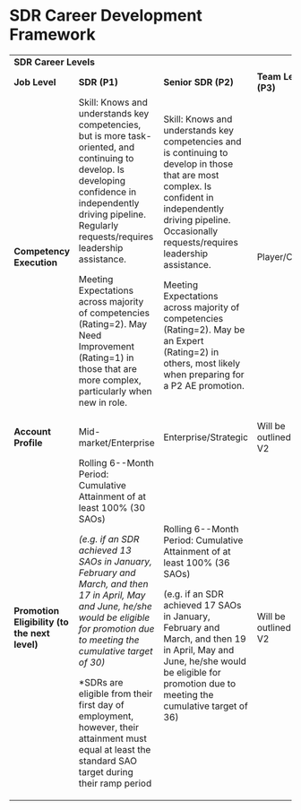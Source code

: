 # SDR Career Development Framework


<table>
  <tr>
   <td colspan="4" ><strong>SDR Career Levels</strong>
   </td>
  </tr>
  <tr>
   <td><strong>Job Level</strong>
   </td>
   <td><strong>SDR (P1)</strong>
   </td>
   <td><strong>Senior SDR (P2)</strong>
   </td>
   <td><strong>Team Lead (P3)</strong>
   </td>
  </tr>
  <tr>
   <td><strong>Competency Execution</strong>
   </td>
   <td>Skill: Knows and understands key competencies, but is more task-oriented, and continuing to develop. Is developing confidence in independently driving pipeline. Regularly requests/requires leadership assistance.
<p>
Meeting Expectations across majority of competencies (Rating=2). May Need Improvement (Rating=1) in those that are more complex, particularly when new in role.
   </td>
   <td>Skill: Knows and understands key competencies and is continuing to develop in those that are most complex. Is confident in independently driving pipeline. Occasionally requests/requires leadership assistance.
<p>
Meeting Expectations across majority of competencies (Rating=2). May be an Expert (Rating=2) in others, most likely when preparing for a P2 AE promotion.
   </td>
   <td>Player/Coach
   </td>
  </tr>
  <tr>
   <td><strong>Account Profile</strong>
   </td>
   <td>Mid-market/Enterprise
   </td>
   <td>Enterprise/Strategic
   </td>
   <td>Will be outlined in V2
   </td>
  </tr>
  <tr>
   <td><strong>Promotion Eligibility (to the next level)</strong>
   </td>
   <td>Rolling 6--Month Period: Cumulative Attainment of at least 100% (30 SAOs)
<p>
<em>(e.g. if an SDR achieved 13 SAOs in January, February and March, and then 17 in April, May and June, he/she would be eligible for promotion due to meeting the cumulative target of 30)</em>
<p>
*SDRs are eligible from their first day of employment, however, their attainment must equal at least the standard SAO target during their ramp period
   </td>
   <td>Rolling 6--Month Period: Cumulative Attainment of at least 100% (36 SAOs)
<p>
(e.g. if an SDR achieved 17 SAOs in January, February and March, and then 19 in April, May and June, he/she would be eligible for promotion due to meeting the cumulative target of 36)
   </td>
   <td>Will be outlined in V2
   </td>
  </tr>
</table>

